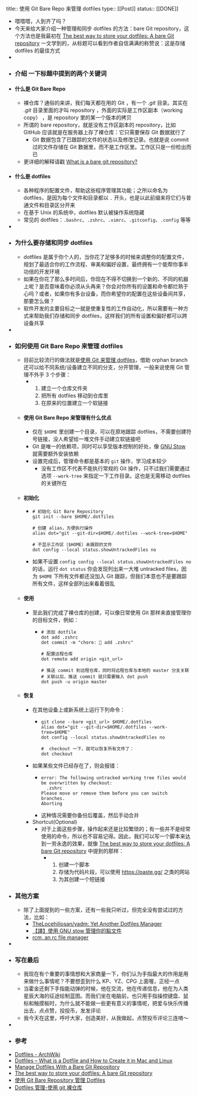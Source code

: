 title:: 使用 Git Bare Repo 来管理 dotfiles
type:: [[Post]]
status:: [[DONE]]

- 喂喂喂，人到齐了吗？
- 今天来给大家介绍一种管理和同步 dotfiles 的方法：bare Git repository，这个方法也是我最初在 [The best way to store your dotfiles: A bare Git repository](https://www.atlassian.com/git/tutorials/dotfiles) 一文学到的，从标题可以看到作者自信满满的称赞说：这是存储 dotfiles 的最佳方式
-
- ### 介绍 一下标题中提到的两个关键词
- #### 什么是 Git Bare Repo
	- 裸仓库？通俗的来讲，我们每天都在用的  Git ，有一个 *.git* 目录。其实在 *.git* 目录里面的才叫 repository ，外面的实际是工作区副本（working copy） ，是 repository 里的某一个版本的拷贝
	- 所谓的 bare repository，就是没有工作区副本的 repository，比如 GitHub 应该就是在服务器上存了裸仓库：它只需要保存 Git 数据就行了
		- Git 数据包含了已跟踪的文件的状态以及修改记录。也就是说 commit 过的文件存储在 Git 数据里，而不是工作区里。工作区只是一份检出而已
	- 更详细的解释请戳 [What is a bare git repository?](https://www.saintsjd.com/2011/01/what-is-a-bare-git-repository/)
- #### 什么是 dotfiles
	- 各种程序的配置文件，帮助这些程序管理其功能；之所以命名为 dotfiles，是因为每个文件和目录都以 `.` 开头，也是以此前缀来将它们与普通文件和目录区分开来
	- 在基于 Unix 的系统中，dotfiles 默认被操作系统隐藏
	- 常见的 dotfiles：`.bashrc`、`.zshrc`、`.vimrc`、`.gitconfig`、`.config` 等等
-
- ### 为什么要存储和同步 dotfiles
	- dotfiles 是属于你个人的，当你花了足够多的时候来调整你的配置文件，规划了最适合你的工作流程、审美和偏好设置，最终拥有一个能帮你事半功倍的开发环境
	- 如果在你花了那么多时间后，你现在不得不切换到一个新的、不同的机器上呢？是否意味着你必须从头再来？你会对你所有的设置和命令都烂熟于心吗？或者，如果你有多台设备，而你希望你的配置在这些设备间共享，那要怎么做？
	- 软件开发的主要目标之一就是使重复性的工作自动化，所以需要有一种方式来帮助我们存储和同步 dotfiles，这样我们的所有设置和偏好都可以跨设备共享
-
- ### 如何使用 Git Bare Repo 来管理 dotfiles
	- 目前比较流行的做法就是[使用 Git 来管理 dotfiles](https://dotfiles.github.io/)，借助 orphan branch 还可以给不同系统/设备建立不同的分支，分开管理，一般来说使用 Git 管理不外乎 3 个步骤：
		- 1. 建立一个仓库文件夹
		  2. 把所有 dotfiles 移动到仓库里
		  3. 在原来的位置建立一个软链接
	- #### 使用 Git Bare Repo 来管理有什么优点
		- 仅在 `$HOME` 里创建一个目录，可以在原地跟踪 dotfiles，不需要创建符号链接，没人希望给一堆文件手动建立软链接吧
		- Git 是唯一的依赖项，同时可以享受版本控制的好处，像 [GNU Stow](http://brandon.invergo.net/news/2012-05-26-using-gnu-stow-to-manage-your-dotfiles.html) 就需要额外安装依赖
		- 设置完成后，管理命令都是基本的 `git` 操作，学习成本较少
			- 没有工作区不代表不能执行常规的 Git 操作，只不过我们需要通过选项 `--work-tree` 来指定一下工作目录。这也是无需移动 dotfiles 的关键所在
	- #### 初始化
		- ```
		  # 初始化 Git Bare Repository
		  git init --bare $HOME/.dotfiles

		  # 创建 alias，方便执行操作
		  alias dot="git --git-dir=$HOME/.dotfiles --work-tree=$HOME"

		  # 不显示工作区（$HOME）未跟踪的文件
		  dot config --local status.showUntrackedFiles no
		  ```
		- 如果不设置 `config config --local status.showUntrackedFiles no` 的话，运行 `dot status` 你会发现列出来一大堆 untracked files，因为 `$HOME` 下所有文件都还没加入 Git 跟踪，但我们本意也不是要跟踪所有文件，这样全部列出来看着很乱
	- #### 使用
		- 至此我们完成了裸仓库的创建，可以像日常使用 Git 那样来直接管理你的目标文件，例如：
			- ```
			  # 添加 dotfile
			  dot add .zshrc
			  dot commit -m "chore: 🔧 add .zshrc"

			  # 配置远程仓库
			  dot remote add origin <git_url>

			  # 推送 commit 到远程仓库，同时将远程仓库与本地的 master 分支关联
			  # 关联以后，推送 commit 就只需要输入 dot push
			  dot push -u origin master
			  ```
	- #### 恢复
		- 在其他设备上或新系统上运行下列命令：
			- ```
			  git clone --bare <git_url> $HOME/.dotfiles
			  alias dot="git --git-dir=$HOME/.dotfiles --work-tree=$HOME"
			  dot config --local status.showUntrackedFiles no

			  #  checkout 一下，就可以恢复所有文件了：
			  dot checkout
			  ```
		- 如果某些文件已经存在了，则会报错：
			- ```
			  error: The following untracked working tree files would be overwritten by checkout:
			  	.zshrc
			  Please move or remove them before you can switch branches.
			  Aborting
			  ```
			- 这种情况需要你备份后覆盖，然后手动合并
		- Shortcut(Optional)
			- 对于上面这些步骤，操作起来还是比较繁琐的；有一些并不是经常使用的命令，所以也不容易记得。因此，我们可以写一个脚本来达到一劳永逸的效果，就像 [The best way to store your dotfiles: A bare Git repository](https://www.atlassian.com/git/tutorials/dotfiles#:~:text=you%20can%20create%20a%20simple%20script) 中提到的那样：
				- 1. 创建一个脚本
				  2. 存储为代码片段，可以使用 https://paste.gg/ 之类的网站
				  3. 为其创建一个短链接
- ### 其他方案
	- 除了上面提到的一些方案，还有一些我只听过，但完全没有尝试过的方法，比如：
		- [TheLocehiliosan/yadm: Yet Another Dotfiles Manager](https://github.com/TheLocehiliosan/yadm)
		- [【譯】使用 GNU stow 管理你的點文件](https://farseerfc.me/using-gnu-stow-to-manage-your-dotfiles.html)
		- [rcm, an rc file manager](https://thoughtbot.com/blog/rcm-for-rc-files-in-dotfiles-repos)
-
- ### 写在最后
	- 我现在有个重要的事情想和大家商量一下，你们认为手指最大的作用是用来做什么事情呢？不要想歪到什么 KP、YZ、CPG 上面喔，正经一点
	- 当霍金还剩下手指能动弹的时候，他在交流，他在传递信息，他在为人类星辰大海的征途绘制蓝图。而我们坐在电脑前，也只用手指操控键盘、鼠标和触摸板时，为什么就不能做一些更有意义的事情呢，把爱与快乐传播出去，点点赞，投投币，发发评论
	- 我今天在这里，呼吁大家，创造美好，从我做起，点赞投币评论三连唷～
-
- ### 参考
- [Dotfiles - ArchWiki](https://wiki.archlinux.org/title/Dotfiles)
- [Dotfiles – What is a Dotfile and How to Create it in Mac and Linux](https://www.freecodecamp.org/news/dotfiles-what-is-a-dot-file-and-how-to-create-it-in-mac-and-linux/)
- [Manage Dotfiles With a Bare Git Repository](https://harfangk.github.io/2016/09/18/manage-dotfiles-with-a-git-bare-repository.html)
- [The best way to store your dotfiles: A bare Git repository](https://www.atlassian.com/git/tutorials/dotfiles)
- [使用 Git Bare Repository 管理 Dotfiles](https://shinta.ro/posts/manage-dotfiles-with-git/)
- [Dotfiles 管理-使用 git 裸仓库](https://chenhe.me/post/dotfiles%E7%AE%A1%E7%90%86-%E4%BD%BF%E7%94%A8git%E8%A3%B8%E4%BB%93%E5%BA%93/)